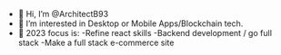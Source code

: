 - 👋 Hi, I’m @ArchitectB93
- 👀 I’m interested in Desktop or Mobile Apps/Blockchain tech. 
- 🌱 2023 focus is:
-Refine react skills 
-Backend development / go full stack
-Make a full stack e-commerce site
<!---
ArchitectB93/ArchitectB93 is a ✨ special ✨ repository because its `README.md` (this file) appears on your GitHub profile.
You can click the Preview link to take a look at your changes.
--->
